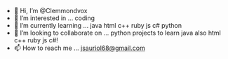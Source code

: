 - 👋 Hi, I’m @Clemmondvox
- 👀 I’m interested in ... coding 
- 🌱 I’m currently learning ... java html c++ ruby js c#  python
- 💞️ I’m looking to collaborate on ... python projects to learn java also html c++ ruby js c#!
- 📫 How to reach me ... jsauriol68@gmail.com
